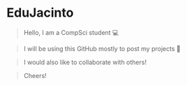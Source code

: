 # EduJacinto
> Hello, I am a CompSci student 💻

> I will be using this GitHub mostly to post my projects 👾

> I would also like to collaborate with others!

> Cheers!

